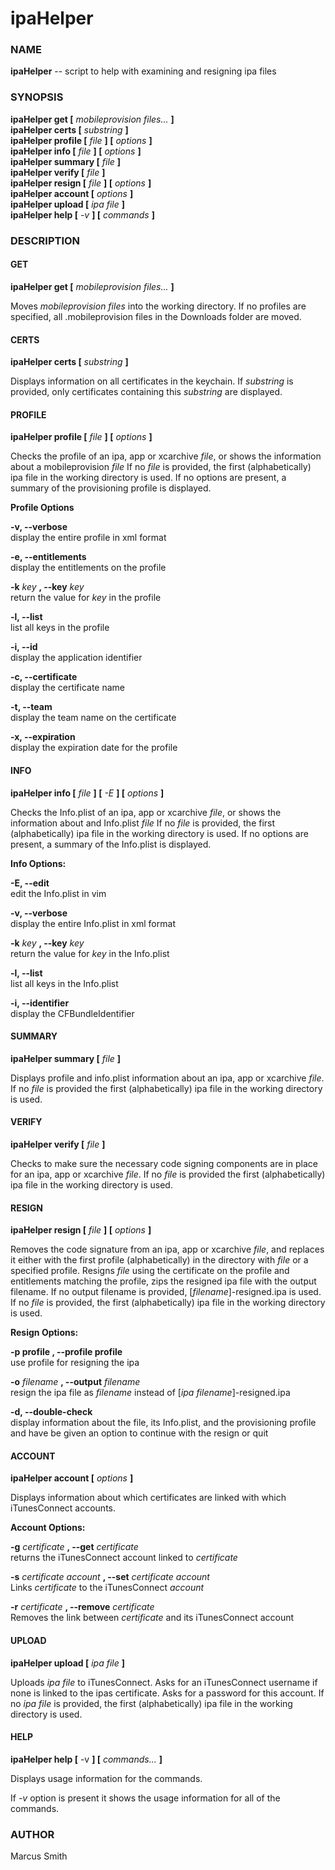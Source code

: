 ipaHelper
==========

### NAME ###

**ipaHelper** -- script to help with examining and resigning ipa files

### SYNOPSIS ###

**ipaHelper get \[** *mobileprovision files...*  **\]**  
**ipaHelper certs \[** *substring* **\]**  
**ipaHelper profile \[** *file* **\] \[** *options* **\]**  
**ipaHelper info \[** *file* **\] \[** *options* **\]**  
**ipaHelper summary \[** *file* **\]**  
**ipaHelper verify \[** *file* **\]**  
**ipaHelper resign \[** *file* **\] \[** *options* **\]**  
**ipaHelper account \[** *options* **\]**  
**ipaHelper upload \[** *ipa file* **\]**  
**ipaHelper help \[** *-v* **\] \[** *commands* **\]**

### DESCRIPTION ###
       
#### GET ####

**ipaHelper get \[** *mobileprovision files...*  **\]**

Moves *mobileprovision files* into the working directory.
If no profiles are specified, all .mobileprovision files in the Downloads folder are moved.

#### CERTS ####

**ipaHelper certs \[** *substring* **\]**

Displays information on all certificates in the keychain.
If *substring* is provided, only certificates containing this *substring* are displayed.

#### PROFILE ####

**ipaHelper profile \[** *file* **\] \[** *options* **\]**

Checks the profile of an ipa, app or xcarchive *file*, or shows the information about a mobileprovision *file*
If no *file* is provided, the first (alphabetically) ipa file in the working directory is used. If no options are present, a summary of the provisioning profile is displayed.

**Profile Options**

**-v, --verbose**  
display the entire profile in xml format

**-e, --entitlements**  
display the entitlements on the profile

**-k** *key* **, --key** *key*  
return the value for *key* in the profile

**-l, --list**  
list all keys in the profile

**-i, --id**  
display the application identifier

**-c, --certificate**  
display the certificate name

**-t, --team**  
display the team name on the certificate

**-x, --expiration**  
display the expiration date for the profile

#### INFO ####

**ipaHelper info \[** *file* **\] \[** *-E* **\] \[** *options* **\]**

Checks the Info.plist of an ipa, app or xcarchive *file*, or shows the information about and Info.plist *file*
If no *file* is provided, the first (alphabetically) ipa file in the working directory is used.
If no options are present, a summary of the Info.plist is displayed.

**Info Options:**

**-E, --edit**  
edit the Info.plist in vim

**-v, --verbose**  
display the entire Info.plist in xml format

**-k** *key* **, --key** *key*  
return the value for *key* in the Info.plist

**-l, --list**  
list all keys in the Info.plist

**-i, --identifier**  
display the CFBundleIdentifier

#### SUMMARY ####

**ipaHelper summary \[** *file* **\]**

Displays profile and info.plist information about an ipa, app or xcarchive *file*.
If no *file* is provided the first (alphabetically) ipa file in the working directory is used.

#### VERIFY ####

**ipaHelper verify \[** *file* **\]**

Checks to make sure the necessary code signing components are in place for an ipa, app or xcarchive *file*.
If no *file* is provided the first (alphabetically) ipa file in the working directory is used.

#### RESIGN ####

**ipaHelper resign \[** *file* **\] \[** *options* **\]**

Removes  the  code  signature from an ipa, app or xcarchive *file*, and replaces it either with the first profile (alphabetically) in the directory with *file* or a specified profile.
Resigns *file* using the certificate on the profile and entitlements matching the profile, zips the resigned ipa file with the output filename.  If no output filename is provided, \[*filename*\]-resigned.ipa is used.
If no *file* is provided, the first (alphabetically) ipa file in the working directory is used.

**Resign Options:**

**-p profile , --profile profile**  
use profile for resigning the ipa

**-o** *filename* **, --output** *filename*  
resign the ipa file as *filename* instead of \[*ipa filename*\]-resigned.ipa

**-d, --double-check**  
display information about the file, its Info.plist, and the provisioning profile and have be given an option to continue with the resign or quit

#### ACCOUNT ####

**ipaHelper account \[** *options* **\]**

Displays information about which certificates are linked with which iTunesConnect accounts.

**Account Options:**

**-g** *certificate* **, --get** *certificate*  
returns the iTunesConnect account linked to *certificate*

**-s** *certificate account* **, --set** *certificate account*  
Links *certificate* to the iTunesConnect *account*

**-r** *certificate* **, --remove** *certificate*  
Removes the link between *certificate* and its iTunesConnect account

#### UPLOAD ####

**ipaHelper upload \[** *ipa file* **\]**

Uploads *ipa file* to iTunesConnect.  Asks for an iTunesConnect username if none is linked to the ipas certificate. Asks for a password for this account.  If no *ipa file* is provided, the first (alphabetically) ipa file in the working directory is used.

#### HELP ####

**ipaHelper help \[** -v **\] \[** *commands...*  **\]**

Displays usage information for the commands.

If *-v* option is present it shows the usage information for all of the commands.

### AUTHOR ###

Marcus Smith
